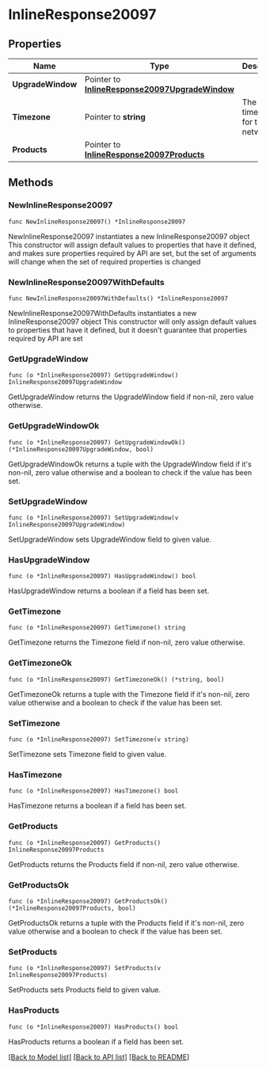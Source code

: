 # InlineResponse20097

## Properties

Name | Type | Description | Notes
------------ | ------------- | ------------- | -------------
**UpgradeWindow** | Pointer to [**InlineResponse20097UpgradeWindow**](InlineResponse20097UpgradeWindow.md) |  | [optional] 
**Timezone** | Pointer to **string** | The timezone for the network | [optional] 
**Products** | Pointer to [**InlineResponse20097Products**](InlineResponse20097Products.md) |  | [optional] 

## Methods

### NewInlineResponse20097

`func NewInlineResponse20097() *InlineResponse20097`

NewInlineResponse20097 instantiates a new InlineResponse20097 object
This constructor will assign default values to properties that have it defined,
and makes sure properties required by API are set, but the set of arguments
will change when the set of required properties is changed

### NewInlineResponse20097WithDefaults

`func NewInlineResponse20097WithDefaults() *InlineResponse20097`

NewInlineResponse20097WithDefaults instantiates a new InlineResponse20097 object
This constructor will only assign default values to properties that have it defined,
but it doesn't guarantee that properties required by API are set

### GetUpgradeWindow

`func (o *InlineResponse20097) GetUpgradeWindow() InlineResponse20097UpgradeWindow`

GetUpgradeWindow returns the UpgradeWindow field if non-nil, zero value otherwise.

### GetUpgradeWindowOk

`func (o *InlineResponse20097) GetUpgradeWindowOk() (*InlineResponse20097UpgradeWindow, bool)`

GetUpgradeWindowOk returns a tuple with the UpgradeWindow field if it's non-nil, zero value otherwise
and a boolean to check if the value has been set.

### SetUpgradeWindow

`func (o *InlineResponse20097) SetUpgradeWindow(v InlineResponse20097UpgradeWindow)`

SetUpgradeWindow sets UpgradeWindow field to given value.

### HasUpgradeWindow

`func (o *InlineResponse20097) HasUpgradeWindow() bool`

HasUpgradeWindow returns a boolean if a field has been set.

### GetTimezone

`func (o *InlineResponse20097) GetTimezone() string`

GetTimezone returns the Timezone field if non-nil, zero value otherwise.

### GetTimezoneOk

`func (o *InlineResponse20097) GetTimezoneOk() (*string, bool)`

GetTimezoneOk returns a tuple with the Timezone field if it's non-nil, zero value otherwise
and a boolean to check if the value has been set.

### SetTimezone

`func (o *InlineResponse20097) SetTimezone(v string)`

SetTimezone sets Timezone field to given value.

### HasTimezone

`func (o *InlineResponse20097) HasTimezone() bool`

HasTimezone returns a boolean if a field has been set.

### GetProducts

`func (o *InlineResponse20097) GetProducts() InlineResponse20097Products`

GetProducts returns the Products field if non-nil, zero value otherwise.

### GetProductsOk

`func (o *InlineResponse20097) GetProductsOk() (*InlineResponse20097Products, bool)`

GetProductsOk returns a tuple with the Products field if it's non-nil, zero value otherwise
and a boolean to check if the value has been set.

### SetProducts

`func (o *InlineResponse20097) SetProducts(v InlineResponse20097Products)`

SetProducts sets Products field to given value.

### HasProducts

`func (o *InlineResponse20097) HasProducts() bool`

HasProducts returns a boolean if a field has been set.


[[Back to Model list]](../README.md#documentation-for-models) [[Back to API list]](../README.md#documentation-for-api-endpoints) [[Back to README]](../README.md)


